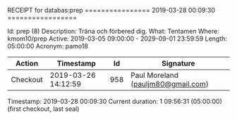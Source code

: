 RECEIPT for databas:prep
================ 2019-03-28 00:09:30 =================

Id:          prep (8)
Description: Träna och förbered dig.
What:        Tentamen
Where:       kmom10/prep
Active:      2019-03-05 09:00:00 - 2029-09-01 23:59:59
Length:      05:00:00
Acronym:     pamo18

| Action   | Timestamp           | Id    | Signature |
|----------|---------------------|-------|-----------|
| Checkout | 2019-03-26 14:12:59 |   958 | Paul Moreland (pauljm80@gmail.com) |

Timestamp:        2019-03-28 00:09:30
Current duration: 1 09:56:31 (05:00:00) (first checkout, last seal)

